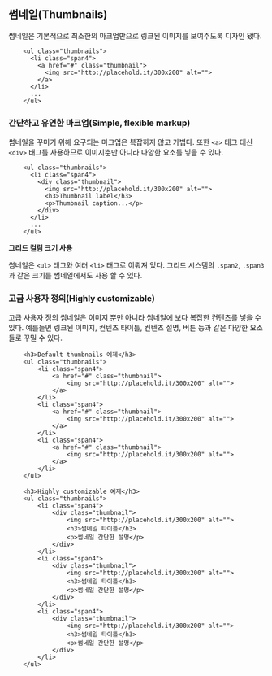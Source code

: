 <!--
layout: 'post'
section: 'Cornerstone Framework'
title: 'Thumbnails'
outline: '썸네일은 기본적으로 최소한의 마크업만으로 링크된 이미지를 보여주도록 디자인 됐다. 고급 사용자 정의 썸네일은 이미지 뿐만 아니라 썸네일에 보다 복잡한 컨텐츠를 넣을 수 있다. 예를들면 링크된 이미지, 컨텐츠 타이틀, 컨텐츠 설명, 버튼 등과 같은 다양한 요소들로 꾸밀 수 있다...'
date: '2012-11-16'
tagstr: 'widget'
order: '[4, 2, 7]'
thumbnail: '4.2.07.thumbnail.png'
-->

## 썸네일(Thumbnails)

썸네일은 기본적으로 최소한의 마크업만으로 링크된 이미지를 보여주도록 디자인 됐다.

```
	<ul class="thumbnails">
	  <li class="span4">
	    <a href="#" class="thumbnail">
	      <img src="http://placehold.it/300x200" alt="">
	    </a>
	  </li>
	  ...
	</ul>
```

### 간단하고 유연한 마크업(Simple, flexible markup)

썸네일을 꾸미기 위해 요구되는 마크업은 복잡하지 않고 가볍다. 또한 `<a>` 태그 대신 `<div>` 태그를 사용하므로 이미지뿐만 아니라 다양한 요소를 넣을 수 있다.

```
	<ul class="thumbnails">
	  <li class="span4">
	    <div class="thumbnail">
	      <img src="http://placehold.it/300x200" alt="">
	      <h3>Thumbnail label</h3>
	      <p>Thumbnail caption...</p>
	    </div>
	  </li>
	  ...
	</ul>
```

__그리드 컬럼 크기 사용__

썸네일은 `<ul>` 태그와 여러 `<li>` 태그로 이뤄져 있다. 그리드 시스템의  `.span2`, `.span3` 과 같은 크기를 썸네일에서도 사용 할 수 있다.

### 고급 사용자 정의(Highly customizable)

고급 사용자 정의 썸네일은 이미지 뿐만 아니라 썸네일에 보다 복잡한 컨텐츠를 넣을 수 있다. 예를들면 링크된 이미지, 컨텐츠 타이틀, 컨텐츠 설명, 버튼 등과 같은 다양한 요소들로 꾸밀 수 있다.

``` cm, { 'iframe-height': '808px', 'iframe-auto-height':true }
	<h3>Default thumbnails 예제</h3>
    <ul class="thumbnails">
        <li class="span4">
            <a href="#" class="thumbnail">
            	<img src="http://placehold.it/300x200" alt="">
            </a>
        </li>
		<li class="span4">
            <a href="#" class="thumbnail">
            	<img src="http://placehold.it/300x200" alt="">
            </a>
        </li>
		<li class="span4">
            <a href="#" class="thumbnail">
            	<img src="http://placehold.it/300x200" alt="">
            </a>
        </li>
    </ul>

	<h3>Highly customizable 예제</h3>
	<ul class="thumbnails">
        <li class="span4">
            <div class="thumbnail">
                <img src="http://placehold.it/300x200" alt="">
                <h3>썸네일 타이틀</h3>
                <p>썸네일 간단한 설명</p>
            </div>
        </li>
    	<li class="span4">
            <div class="thumbnail">
                <img src="http://placehold.it/300x200" alt="">
                <h3>썸네일 타이틀</h3>
                <p>썸네일 간단한 설명</p>
            </div>
        </li>
		<li class="span4">
            <div class="thumbnail">
                <img src="http://placehold.it/300x200" alt="">
                <h3>썸네일 타이틀</h3>
                <p>썸네일 간단한 설명</p>
            </div>
        </li>
    </ul>
```
